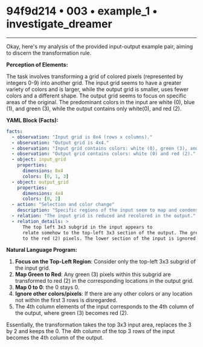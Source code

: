 # 94f9d214 • 003 • example_1 • investigate_dreamer

---
Okay, here's my analysis of the provided input-output example pair, aiming to discern the transformation rule.

**Perception of Elements:**

The task involves transforming a grid of colored pixels (represented by integers 0-9) into another grid. The input grid seems to have a greater variety of colors and is larger, while the output grid is smaller, uses fewer colors and a different shape. The output grid seems to focus on specific areas of the original. The predominant colors in the input are white (0), blue (1), and green (3), while the output contains only white(0), and red (2).

**YAML Block (Facts):**



```yaml
facts:
  - observation: "Input grid is 8x4 (rows x columns)."
  - observation: "Output grid is 4x4."
  - observation: "Input grid contains colors: white (0), green (3), and blue (1)."
  - observation: "Output grid contains colors: white (0) and red (2)."
  - object: input_grid
    properties:
      dimensions: 8x4
      colors: [0, 1, 3]
  - object: output_grid
    properties:
      dimensions: 4x4
      colors: [0, 2]
  - action: "Selection and color change"
    description: "Specific regions of the input seem to map and condense into the output with color."
  - relation: "The input grid is reduced and recolored in the output."
  - relation_details: >
      The top left 3x3 subgrid in the input appears to
      relate somehow to the top-left 3x3 section of the output. The green(3) pixels seem to correspond
      to the red (2) pixels. The lower section of the input is ignored.
```



**Natural Language Program:**

1.  **Focus on the Top-Left Region**: Consider only the top-left 3x3 subgrid of the input grid.
2.  **Map Green to Red**: Any green (3) pixels within this subgrid are transformed to red (2) in the corresponding locations in the output grid.
3.  **Map 0 to 0**: the 0 stays 0.
4.  **Ignore other colors/pixels**: If there are any other colors or any location not within the first 3 rows is disregarded.
5. The 4th column elements of the input corresponds to the 4th column of the output, where green (3) becomes red (2).

Essentially, the transformation takes the top 3x3 input area, replaces the 3 by 2 and keeps the 0. The 4th column of the top 3 rows of the input becomes the 4th column of the output.


